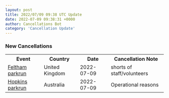 ```yaml
---
layout: post
title: 2022/07/09 09:38 UTC Update
date: 2022-07-09 09:38:31 +0000
author: Cancellations Bot
category: 'Cancellation Update'
---
```


<h3>New Cancellations</h3>
<div class='hscrollable'>
<table style='width: 100%'>
    <tr>
        <th>Event</th>
        <th>Country</th>
        <th>Date</th>
        <th>Cancellation Note</th>
    </tr>
    <tr>
        <td><a href="">Feltham parkrun</a></td>
        <td>United Kingdom</td>
        <td>2022-07-09</td>
        <td>shorts of staff/volunteers</td>
    </tr>
    <tr>
        <td><a href="">Hopkins parkrun</a></td>
        <td>Australia</td>
        <td>2022-07-09</td>
        <td>Operational reasons</td>
    </tr>
</table>
</div>
